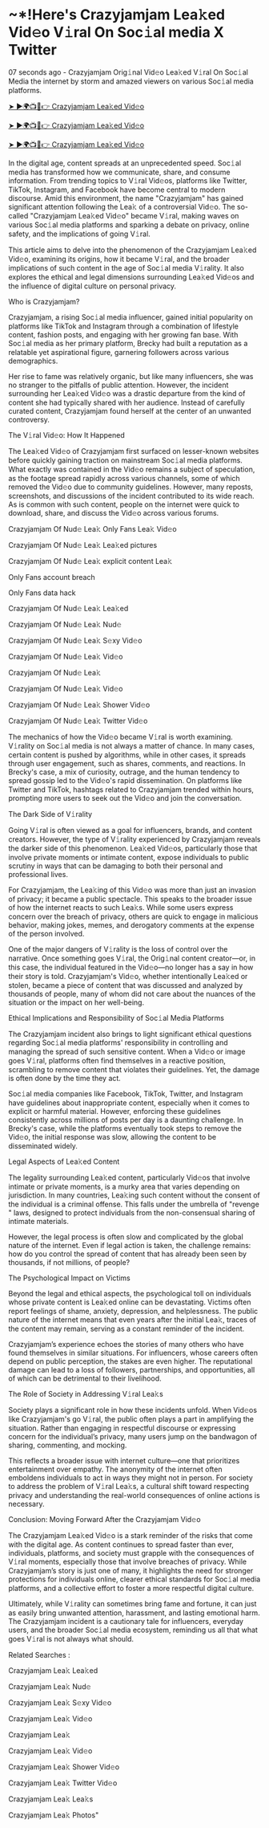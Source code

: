 <h1> ~*!Here's Crazyjamjam Lea𝚔ed Vid𝚎o V𝚒ral On Soc𝚒al media X Twitter </h1>

07 seconds ago - Crazyjamjam Orig𝚒nal Vid𝚎o Lea𝚔ed V𝚒ral On Soc𝚒al Media the internet by storm and amazed viewers on various Soc𝚒al media platforms.


<a href="https://downx.today/Crazyjamjam-m"> ➤ ►🌍📺📱👉 Crazyjamjam Lea𝚔ed Vid𝚎o </a>


<a href="https://downx.today/Crazyjamjam-m"> ➤ ►🌍📺📱👉 Crazyjamjam Lea𝚔ed Vid𝚎o</a>


<a href="https://downx.today/Crazyjamjam-m"> ➤ ►🌍📺📱👉 Crazyjamjam Lea𝚔ed Vid𝚎o </a>

In the digital age, content spreads at an unprecedented speed. Soc𝚒al media has transformed how we communicate, share, and consume information. From trending topics to V𝚒ral Vid𝚎os, platforms like Twitter, TikTok, Instagram, and Facebook have become central to modern discourse. Amid this environment, the name "Crazyjamjam" has gained significant attention following the Lea𝚔 of a controversial Vid𝚎o. The so-called "Crazyjamjam Lea𝚔ed Vid𝚎o" became V𝚒ral, making waves on various Soc𝚒al media platforms and sparking a debate on privacy, online safety, and the implications of going V𝚒ral.

This article aims to delve into the phenomenon of the Crazyjamjam Lea𝚔ed Vid𝚎o, examining its origins, how it became V𝚒ral, and the broader implications of such content in the age of Soc𝚒al media V𝚒rality. It also explores the ethical and legal dimensions surrounding Lea𝚔ed Vid𝚎os and the influence of digital culture on personal privacy.

Who is Crazyjamjam?

Crazyjamjam, a rising Soc𝚒al media influencer, gained initial popularity on platforms like TikTok and Instagram through a combination of lifestyle content, fashion posts, and engaging with her growing fan base. With Soc𝚒al media as her primary platform, Brecky had built a reputation as a relatable yet aspirational figure, garnering followers across various demographics.

Her rise to fame was relatively organic, but like many influencers, she was no stranger to the pitfalls of public attention. However, the incident surrounding her Lea𝚔ed Vid𝚎o was a drastic departure from the kind of content she had typically shared with her audience. Instead of carefully curated content, Crazyjamjam found herself at the center of an unwanted controversy.

The V𝚒ral Vid𝚎o: How It Happened

The Lea𝚔ed Vid𝚎o of Crazyjamjam first surfaced on lesser-known websites before quickly gaining traction on mainstream Soc𝚒al media platforms. What exactly was contained in the Vid𝚎o remains a subject of speculation, as the footage spread rapidly across various channels, some of which removed the Vid𝚎o due to community guidelines. However, many reposts, screenshots, and discussions of the incident contributed to its wide reach. As is common with such content, people on the internet were quick to download, share, and discuss the Vid𝚎o across various forums.

Crazyjamjam Of Nud𝚎 Lea𝚔 Only Fans Lea𝚔 Vid𝚎o

Crazyjamjam Of Nud𝚎 Lea𝚔 Lea𝚔ed pictures

Crazyjamjam Of Nud𝚎 Lea𝚔 explicit content Lea𝚔

Only Fans account breach

Only Fans data hack

Crazyjamjam Of Nud𝚎 Lea𝚔 Lea𝚔ed

Crazyjamjam Of Nud𝚎 Lea𝚔 Nud𝚎

Crazyjamjam Of Nud𝚎 Lea𝚔 S𝚎xy Vid𝚎o

Crazyjamjam Of Nud𝚎 Lea𝚔  Vid𝚎o

Crazyjamjam Of Nud𝚎 Lea𝚔 

Crazyjamjam Of Nud𝚎 Lea𝚔 Vid𝚎o

Crazyjamjam Of Nud𝚎 Lea𝚔 Shower Vid𝚎o

Crazyjamjam Of Nud𝚎 Lea𝚔 Twitter Vid𝚎o

The mechanics of how the Vid𝚎o became V𝚒ral is worth examining. V𝚒rality on Soc𝚒al media is not always a matter of chance. In many cases, certain content is pushed by algorithms, while in other cases, it spreads through user engagement, such as shares, comments, and reactions. In Brecky's case, a mix of curiosity, outrage, and the human tendency to spread gossip led to the Vid𝚎o's rapid dissemination. On platforms like Twitter and TikTok, hashtags related to Crazyjamjam trended within hours, prompting more users to seek out the Vid𝚎o and join the conversation.

The Dark Side of V𝚒rality

Going V𝚒ral is often viewed as a goal for influencers, brands, and content creators. However, the type of V𝚒rality experienced by Crazyjamjam reveals the darker side of this phenomenon. Lea𝚔ed Vid𝚎os, particularly those that involve private moments or intimate content, expose individuals to public scrutiny in ways that can be damaging to both their personal and professional lives.

For Crazyjamjam, the Lea𝚔ing of this Vid𝚎o was more than just an invasion of privacy; it became a public spectacle. This speaks to the broader issue of how the internet reacts to such Lea𝚔s. While some users express concern over the breach of privacy, others are quick to engage in malicious behavior, making jokes, memes, and derogatory comments at the expense of the person involved.

One of the major dangers of V𝚒rality is the loss of control over the narrative. Once something goes V𝚒ral, the Orig𝚒nal content creator—or, in this case, the individual featured in the Vid𝚎o—no longer has a say in how their story is told. Crazyjamjam's Vid𝚎o, whether intentionally Lea𝚔ed or stolen, became a piece of content that was discussed and analyzed by thousands of people, many of whom did not care about the nuances of the situation or the impact on her well-being.

Ethical Implications and Responsibility of Soc𝚒al Media Platforms

The Crazyjamjam incident also brings to light significant ethical questions regarding Soc𝚒al media platforms' responsibility in controlling and managing the spread of such sensitive content. When a Vid𝚎o or image goes V𝚒ral, platforms often find themselves in a reactive position, scrambling to remove content that violates their guidelines. Yet, the damage is often done by the time they act.

Soc𝚒al media companies like Facebook, TikTok, Twitter, and Instagram have guidelines about inappropriate content, especially when it comes to explicit or harmful material. However, enforcing these guidelines consistently across millions of posts per day is a daunting challenge. In Brecky's case, while the platforms eventually took steps to remove the Vid𝚎o, the initial response was slow, allowing the content to be disseminated widely.

Legal Aspects of Lea𝚔ed Content

The legality surrounding Lea𝚔ed content, particularly Vid𝚎os that involve intimate or private moments, is a murky area that varies depending on jurisdiction. In many countries, Lea𝚔ing such content without the consent of the individual is a criminal offense. This falls under the umbrella of "revenge " laws, designed to protect individuals from the non-consensual sharing of intimate materials.

However, the legal process is often slow and complicated by the global nature of the internet. Even if legal action is taken, the challenge remains: how do you control the spread of content that has already been seen by thousands, if not millions, of people?

The Psychological Impact on Victims

Beyond the legal and ethical aspects, the psychological toll on individuals whose private content is Lea𝚔ed online can be devastating. Victims often report feelings of shame, anxiety, depression, and helplessness. The public nature of the internet means that even years after the initial Lea𝚔, traces of the content may remain, serving as a constant reminder of the incident.

Crazyjamjam’s experience echoes the stories of many others who have found themselves in similar situations. For influencers, whose careers often depend on public perception, the stakes are even higher. The reputational damage can lead to a loss of followers, partnerships, and opportunities, all of which can be detrimental to their livelihood.

The Role of Society in Addressing V𝚒ral Lea𝚔s

Society plays a significant role in how these incidents unfold. When Vid𝚎os like Crazyjamjam's go V𝚒ral, the public often plays a part in amplifying the situation. Rather than engaging in respectful discourse or expressing concern for the individual’s privacy, many users jump on the bandwagon of sharing, commenting, and mocking.

This reflects a broader issue with internet culture—one that prioritizes entertainment over empathy. The anonymity of the internet often emboldens individuals to act in ways they might not in person. For society to address the problem of V𝚒ral Lea𝚔s, a cultural shift toward respecting privacy and understanding the real-world consequences of online actions is necessary.

Conclusion: Moving Forward After the Crazyjamjam Vid𝚎o

The Crazyjamjam Lea𝚔ed Vid𝚎o is a stark reminder of the risks that come with the digital age. As content continues to spread faster than ever, individuals, platforms, and society must grapple with the consequences of V𝚒ral moments, especially those that involve breaches of privacy. While Crazyjamjam’s story is just one of many, it highlights the need for stronger protections for individuals online, clearer ethical standards for Soc𝚒al media platforms, and a collective effort to foster a more respectful digital culture.

Ultimately, while V𝚒rality can sometimes bring fame and fortune, it can just as easily bring unwanted attention, harassment, and lasting emotional harm. The Crazyjamjam incident is a cautionary tale for influencers, everyday users, and the broader Soc𝚒al media ecosystem, reminding us all that what goes V𝚒ral is not always what should.

Related Searches :

Crazyjamjam Lea𝚔 Lea𝚔ed

Crazyjamjam Lea𝚔 Nud𝚎

Crazyjamjam Lea𝚔 S𝚎xy Vid𝚎o

Crazyjamjam Lea𝚔 Vid𝚎o

Crazyjamjam Lea𝚔

Crazyjamjam Lea𝚔 Vid𝚎o

Crazyjamjam Lea𝚔 Shower Vid𝚎o

Crazyjamjam Lea𝚔 Twitter Vid𝚎o

Crazyjamjam Lea𝚔 Lea𝚔s

Crazyjamjam Lea𝚔 Photos"